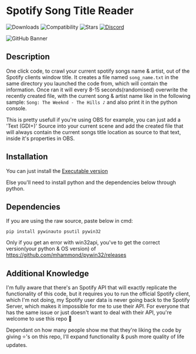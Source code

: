 # Spotify Song Title Reader
![Downloads](https://img.shields.io/github/downloads/Avnsx/Spotify-Song-Title/total?color=0078d7&label=🔽%20Downloads.exe&style=flat-square) ![Compatibility](https://img.shields.io/static/v1?style=flat-square&label=%F0%9F%90%8D%20Python&message=2.5%2B,%203%2B&color=blue) ![Stars](https://img.shields.io/github/stars/Avnsx/Spotify-Song-Title?style=flat-square&label=⭐%20Stars&color=ffc83d) [![Discord](https://img.shields.io/discord/522310203828338701?color=6A7EC2&label=Discord&logo=discord&logoColor=ffffff&style=flat-square)](https://discord.gg/Dr8wt84z2E)

![GitHub Banner](https://repository-images.githubusercontent.com/334050272/9e9a3280-620b-11eb-883c-e4478e8cdfd8)
## Description
One click code, to crawl your current spotify songs name & artist, out of the Spotify clients window title. It creates a file named ``song_name.txt`` in the same directory you launched the code from, which will contain the information.
Once ran it will every 8-15 seconds(randomised) overwrite the recently created file, with the current song & artist name like in the following sample: ``Song: The Weeknd - The Hills ♪`` and also print it in the python console.

This is pretty usefull if you're using OBS for example, you can just add a 'Text (GDI+)' Source into your current scene and add the created file that will always contain the current songs title location as source to that text, inside it's properties in OBS.

## Installation
You can just install the [Executable version](https://github.com/Avnsx/Spotify-Song-Title/releases)

Else you'll need to install python and the dependencies below through python.

## Dependencies
If you are using the raw source, paste below in cmd:

	pip install pywinauto psutil pywin32

Only if you get an error with win32api, you've to get the correct version(your python & OS version) of https://github.com/mhammond/pywin32/releases

## Additional Knowledge
I'm fully aware that there's an Spotify API that will exactly replicate the functionality of this code, but it requires you to run the official Spotify client, which I'm not doing, my Spotify user data is never going back to the Spotify Server, which makes it impossible for me to use their API. For everyone that has the same issue or just doesn't want to deal with their API, you're welcome to use this repo 🎉

Dependant on how many people show me that they're liking the code by giving ⭐'s on this repo, I'll expand functionality & push more quality of life updates.

